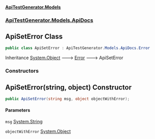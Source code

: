 #### [ApiTestGenerator.Models](ApiTestGenerator.Models.md 'ApiTestGenerator.Models')
### [ApiTestGenerator.Models.ApiDocs](ApiTestGenerator.Models.md#ApiTestGenerator.Models.ApiDocs 'ApiTestGenerator.Models.ApiDocs')

## ApiSetError Class

```csharp
public class ApiSetError : ApiTestGenerator.Models.ApiDocs.Error
```

Inheritance [System.Object](https://docs.microsoft.com/en-us/dotnet/api/System.Object 'System.Object') &#129106; [Error](Error.md 'ApiTestGenerator.Models.ApiDocs.Error') &#129106; ApiSetError
### Constructors

<a name='ApiTestGenerator.Models.ApiDocs.ApiSetError.ApiSetError(string,object)'></a>

## ApiSetError(string, object) Constructor

```csharp
public ApiSetError(string msg, object objectWithError);
```
#### Parameters

<a name='ApiTestGenerator.Models.ApiDocs.ApiSetError.ApiSetError(string,object).msg'></a>

`msg` [System.String](https://docs.microsoft.com/en-us/dotnet/api/System.String 'System.String')

<a name='ApiTestGenerator.Models.ApiDocs.ApiSetError.ApiSetError(string,object).objectWithError'></a>

`objectWithError` [System.Object](https://docs.microsoft.com/en-us/dotnet/api/System.Object 'System.Object')